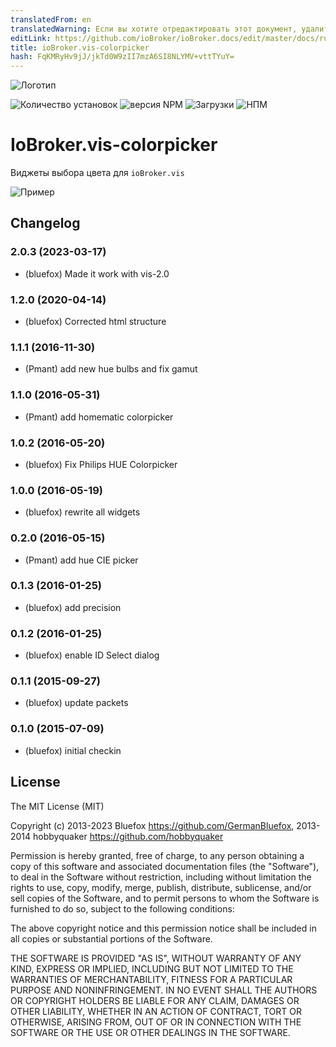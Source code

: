 ```yaml
---
translatedFrom: en
translatedWarning: Если вы хотите отредактировать этот документ, удалите поле «translationFrom», в противном случае этот документ будет снова автоматически переведен
editLink: https://github.com/ioBroker/ioBroker.docs/edit/master/docs/ru/adapterref/iobroker.vis-colorpicker/README.md
title: ioBroker.vis-colorpicker
hash: FqKMRyHv9jJ/jkTd0W9zII7mzA6SI8NLYMV+vttTYuY=
---
```

![Логотип](../../../en/adapterref/iobroker.vis-colorpicker/admin/colorpicker.png)

![Количество установок](http://iobroker.live/badges/vis-colorpicker-stable.svg)
![версия NPM](http://img.shields.io/npm/v/iobroker.vis-colorpicker.svg)
![Загрузки](https://img.shields.io/npm/dm/iobroker.vis-colorpicker.svg)
![НПМ](https://nodei.co/npm/iobroker.vis-colorpicker.png?downloads=true)

# IoBroker.vis-colorpicker
Виджеты выбора цвета для `ioBroker.vis`

![Пример](../../../en/adapterref/iobroker.vis-colorpicker/img/widgets.png)

<!--

### **В РАБОТЕ** -->

## Changelog
### 2.0.3 (2023-03-17)
* (bluefox) Made it work with vis-2.0

### 1.2.0 (2020-04-14)
* (bluefox) Corrected html structure

### 1.1.1 (2016-11-30)
* (Pmant) add new hue bulbs and fix gamut

### 1.1.0 (2016-05-31)
* (Pmant) add homematic colorpicker

### 1.0.2 (2016-05-20)
* (bluefox) Fix Philips HUE Colorpicker

### 1.0.0 (2016-05-19)
* (bluefox) rewrite all widgets

### 0.2.0 (2016-05-15)
* (Pmant) add hue CIE picker

### 0.1.3 (2016-01-25)
* (bluefox) add precision

### 0.1.2 (2016-01-25)
* (bluefox) enable ID Select dialog

### 0.1.1 (2015-09-27)
* (bluefox) update packets

### 0.1.0 (2015-07-09)
* (bluefox) initial checkin

## License
The MIT License (MIT)

Copyright (c) 2013-2023 Bluefox https://github.com/GermanBluefox,
              2013-2014 hobbyquaker https://github.com/hobbyquaker

Permission is hereby granted, free of charge, to any person obtaining a copy
of this software and associated documentation files (the "Software"), to deal
in the Software without restriction, including without limitation the rights
to use, copy, modify, merge, publish, distribute, sublicense, and/or sell
copies of the Software, and to permit persons to whom the Software is
furnished to do so, subject to the following conditions:

The above copyright notice and this permission notice shall be included in all
copies or substantial portions of the Software.

THE SOFTWARE IS PROVIDED "AS IS", WITHOUT WARRANTY OF ANY KIND, EXPRESS OR
IMPLIED, INCLUDING BUT NOT LIMITED TO THE WARRANTIES OF MERCHANTABILITY,
FITNESS FOR A PARTICULAR PURPOSE AND NONINFRINGEMENT. IN NO EVENT SHALL THE
AUTHORS OR COPYRIGHT HOLDERS BE LIABLE FOR ANY CLAIM, DAMAGES OR OTHER
LIABILITY, WHETHER IN AN ACTION OF CONTRACT, TORT OR OTHERWISE, ARISING FROM,
OUT OF OR IN CONNECTION WITH THE SOFTWARE OR THE USE OR OTHER DEALINGS IN THE
SOFTWARE.